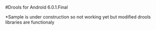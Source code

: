 #Drools for Android 6.0.1.Final

*Sample is under construction so not working yet but modified drools libraries are functionaly
 
